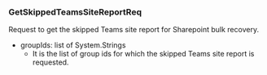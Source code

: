 ### GetSkippedTeamsSiteReportReq
Request to get the skipped Teams site report for Sharepoint bulk recovery.

- groupIds: list of System.Strings
  - It is the list of group ids for which the skipped Teams site report
is requested.
